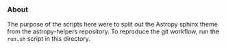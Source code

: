 ### About

The purpose of the scripts here were to split out the Astropy sphinx theme from the astropy-helpers repository. To reproduce the
git workflow, run the ``run.sh`` script in this directory.



